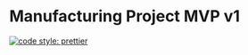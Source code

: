 # Manufacturing Project MVP v1

[![code style: prettier](https://img.shields.io/badge/code_style-prettier-ff69b4.svg?style=flat-square)](https://github.com/prettier/prettier)
